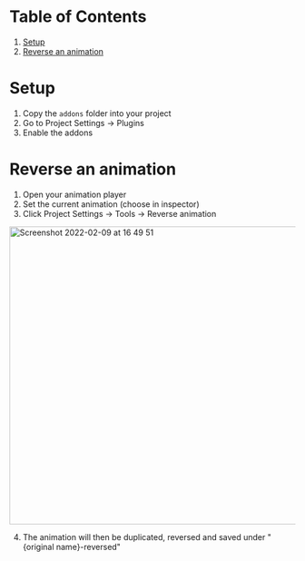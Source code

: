 
# Table of Contents

1.  [Setup](#org2b55292)
2.  [Reverse an animation](#org00203ee)



<a id="org2b55292"></a>

# Setup

1.  Copy the `addons` folder into your project
2.  Go to Project Settings -> Plugins
3.  Enable the addons


<a id="org00203ee"></a>

# Reverse an animation

1.  Open your animation player
2.  Set the current animation (choose in inspector)
3.  Click Project Settings -> Tools -> Reverse animation

<img width="525" alt="Screenshot 2022-02-09 at 16 49 51" src="https://user-images.githubusercontent.com/100964/153214328-5ac2b2d4-f383-4870-b032-65d4cbd61fd6.png">

4. The animation will then be duplicated, reversed and saved under "{original name}-reversed"
